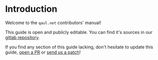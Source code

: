 # Introduction

Welcome to the `qaul.net` contributors' manual!

This guide is open and publicly editable. You can find it's sources 
in our [gitlab repository].

If you find any section of this guide lacking, don't hesitate to update this guide, [open a PR] or [send us a patch]!

[gitlab repository]: https://git.open-communication.net/qaul/qaul.net/tree/master/docs/contributors
[open a PR]: social/contributions.html#submitting-a-pr
[send us a patch]: social/contributions.html#submitting-an-e-mail-patch
